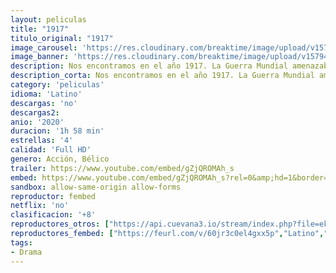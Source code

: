 ```yaml
---
layout: peliculas
title: "1917"
titulo_original: "1917"
image_carousel: 'https://res.cloudinary.com/breaktime/image/upload/v1579458184/1917-min_1_yrj0oq.jpg'
image_banner: 'https://res.cloudinary.com/breaktime/image/upload/v1579458194/1917-min_sspsbo.jpg'
description: Nos encontramos en el año 1917. La Guerra Mundial amenazaba con cambiar, para siempre, el orden mundial. Ante la amenaza que se cernía, Estados Unidos decidió entrar en el conflicto con el objetivo de desequilibrar la balanza que caracterizaba a la contienda.
description_corta: Nos encontramos en el año 1917. La Guerra Mundial amenazaba con cambiar, para siempre, el orden mundial. Ante la amenaza que se cernía, Estados Unidos decidió entrar en el conflicto con el objetivo de..
category: 'peliculas'
idioma: 'Latino'
descargas: 'no'
descargas2:
anio: '2020'
duracion: '1h 58 min'
estrellas: '4'
calidad: 'Full HD'
genero: Acción, Bélico
trailer: https://www.youtube.com/embed/gZjQROMAh_s
embed: https://www.youtube.com/embed/gZjQROMAh_s?rel=0&amp;hd=1&border=0&wmode=opaque&enablejsapi=1&modestbranding=1&controls=1&showinfo=1
sandbox: allow-same-origin allow-forms
reproductor: fembed
netflix: 'no'
clasificacion: '+8'
reproductores_otros: ["https://api.cuevana3.io/stream/index.php?file=ek5lbm9xYWNrS0xYMTZLa2xNbkdvY3ZTb3BtZng4TGp6ZFpobGFMUGtOelcwcUZmbWRIVzRkakVuS0JnbEplcG1KUnNZSlRTMGViVTBxZGdsdEhPb3Q2NWdhdWkwTm5WMjhSL1lLRFNsWmJheEorYmw5R2wyTmZIbUd4a2w1bXBsSnRrWTJTVA","Latino","https://player.premiumstream.live/player.php?id=MTY0MQ&sub=","Latino","https://gdriveplayer.me/embed2.php?link=vQYnWJ%252BuyiRMsTNWKJLUGQ2KhmEqjfebAXU4z1oYyqhpt6BpWLLrpBpSb31BemoMOira4GyLTmdZG47ExYD%252FXN1%252BmwmX0CvQsREwIJUWzKbJamDUuuQNWwxw22%252B52%252FwoDaABPENCcO6BPgHTUuntNqiTZLaG%252BQiJHWZo2j5yDyuK38o69406EMjkRNEWA9NqxClTaIERqyIIEjb3yuWs26","Latino","https://gdriveplayer.co/embed2.php?link=OjrwUXSevwwnvXFVyc3ptgqMObo8j94LwC4W5LBBATEQAkNXWx%252FN3OiCjAsHI%252BwGuqXZU7PRgoMMl3lbJyq64%252BcMU5iyci4pAGUBjIoX1%252BPuxxX76UdS9lT3AdoXM4JkaxlVO7mcPkK3bmGxy4cGnTzuWVSk6t6rLyZybnf7uCTIYjbe4mEOc7QbWayJeCtsn1FN6SfoRifvx8yawQvuxN","Latino","https://mstream.website/cvwikd461btk","Latino"]
reproductores_fembed: ["https://feurl.com/v/60jr3c0el4gxx5p","Latino","https://feurl.com/v/my3r1h58m4px1my","Latino"]
tags:
- Drama
---
```














